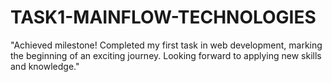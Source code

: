 # TASK1-MAINFLOW-TECHNOLOGIES
 "Achieved milestone! Completed my first task in web development, marking the beginning of an exciting journey. Looking forward to applying new skills and knowledge."
